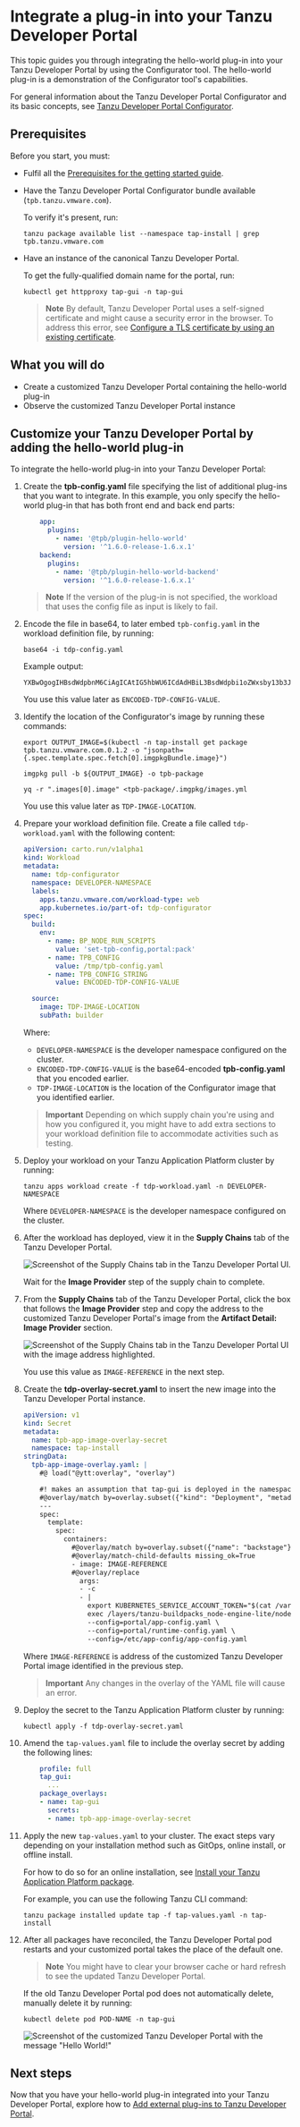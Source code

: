 # Integrate a plug-in into your Tanzu Developer Portal

This topic guides you through integrating the hello-world plug-in into your Tanzu Developer Portal
by using the Configurator tool.
The hello-world plug-in is a demonstration of the Configurator tool's capabilities.

For general information about the Tanzu Developer Portal Configurator and its basic concepts, see
[Tanzu Developer Portal Configurator](../tap-gui/configurator/about.hbs.md).

## <a id="prereqs"></a>Prerequisites

Before you start, you must:

- Fulfil all the [Prerequisites for the getting started guide](../getting-started.hbs.md#get-started-prereqs).
- Have the Tanzu Developer Portal Configurator bundle available (`tpb.tanzu.vmware.com`).

    To verify it's present, run:

    ```console
    tanzu package available list --namespace tap-install | grep tpb.tanzu.vmware.com
    ```

- Have an instance of the canonical Tanzu Developer Portal.

    To get the fully-qualified domain name for the portal, run:

    ```console
    kubectl get httpproxy tap-gui -n tap-gui
    ```

    > **Note** By default, Tanzu Developer Portal uses a self-signed certificate and might cause
    > a security error in the browser. To address this error, see
    > [Configure a TLS certificate by using an existing certificate](../tap-gui/tls/enable-tls-existing-cert.hbs.md).

## <a id="you-will"></a>What you will do

- Create a customized Tanzu Developer Portal containing the hello-world plug-in
- Observe the customized Tanzu Developer Portal instance

## <a id="customize-dev-portal"></a>Customize your Tanzu Developer Portal by adding the hello-world plug-in

To integrate the hello-world plug-in into your Tanzu Developer Portal:

1. Create the **tpb-config.yaml** file specifying the list of additional plug-ins that you want to integrate.
   In this example, you only specify the hello-world plug-in that has both front end and back end parts:

    ```yaml
        app:
          plugins:
            - name: '@tpb/plugin-hello-world'
              version: '^1.6.0-release-1.6.x.1'
        backend:
          plugins:
            - name: '@tpb/plugin-hello-world-backend'
              version: '^1.6.0-release-1.6.x.1'
    ```

    > **Note** If the version of the plug-in is not specified, the workload that uses the config file
    > as input is likely to fail.

1. Encode the file in base64, to later embed `tpb-config.yaml` in the workload definition file, by
   running:

    ```console
    base64 -i tdp-config.yaml
    ```

    Example output:

    ```console
    YXBwOgogIHBsdWdpbnM6CiAgICAtIG5hbWU6ICdAdHBiL3BsdWdpbi1oZWxsby13b3JsZCcKICAgICAgdmVyc2lvbjogJ14xLjYuMC1yZWxlYXNlLTEuNi54LjEnIApiYWNrZW5kOgogIHBsdWdpbnM6CiAgICAtIG5hbWU6ICdAdHBiL3BsdWdpbi1oZWxsby13b3JsZC1iYWNrZW5kJwogICAgICB2ZXJzaW9uOiAnXjEuNi4wLXJlbGVhc2UtMS42LnguMScK
    ```

    You use this value later as `ENCODED-TDP-CONFIG-VALUE`.

1. Identify the location of the Configurator's image by running these commands:

    ```console
    export OUTPUT_IMAGE=$(kubectl -n tap-install get package tpb.tanzu.vmware.com.0.1.2 -o "jsonpath={.spec.template.spec.fetch[0].imgpkgBundle.image}")
    ```

    ```console
    imgpkg pull -b ${OUTPUT_IMAGE} -o tpb-package
    ```

    ```console
    yq -r ".images[0].image" <tpb-package/.imgpkg/images.yml
    ```

    You use this value later as `TDP-IMAGE-LOCATION`.

1. Prepare your workload definition file. Create a file called `tdp-workload.yaml` with the following content:

    ```yaml
    apiVersion: carto.run/v1alpha1
    kind: Workload
    metadata:
      name: tdp-configurator
      namespace: DEVELOPER-NAMESPACE
      labels:
        apps.tanzu.vmware.com/workload-type: web
        app.kubernetes.io/part-of: tdp-configurator
    spec:
      build:
        env:
          - name: BP_NODE_RUN_SCRIPTS
            value: 'set-tpb-config,portal:pack'
          - name: TPB_CONFIG
            value: /tmp/tpb-config.yaml
          - name: TPB_CONFIG_STRING
            value: ENCODED-TDP-CONFIG-VALUE

      source:
        image: TDP-IMAGE-LOCATION
        subPath: builder
    ```

    Where:

    - `DEVELOPER-NAMESPACE` is the developer namespace configured on the cluster.
    - `ENCODED-TDP-CONFIG-VALUE` is the base64-encoded **tpb-config.yaml** that you encoded earlier.
    - `TDP-IMAGE-LOCATION` is the location of the Configurator image that you identified earlier.

    > **Important** Depending on which supply chain you're using and how you configured it, you might
    > have to add extra sections to your workload definition file to accommodate activities such as testing.

1. Deploy your workload on your Tanzu Application Platform cluster by running:

    ```console
    tanzu apps workload create -f tdp-workload.yaml -n DEVELOPER-NAMESPACE
    ```

    Where `DEVELOPER-NAMESPACE` is the developer namespace configured on the cluster.

1. After the workload has deployed, view it in the **Supply Chains** tab of the Tanzu Developer Portal.

    ![Screenshot of the Supply Chains tab in the Tanzu Developer Portal UI.](../images/configurator/tdp-configurator-workload.png)

    Wait for the **Image Provider** step of the supply chain to complete.

1. From the **Supply Chains** tab of the Tanzu Developer Portal, click the box that follows
   the **Image Provider** step and copy the address to the customized Tanzu Developer Portal's image
   from the **Artifact Detail: Image Provider** section.

    ![Screenshot of the Supply Chains tab in the Tanzu Developer Portal UI with the image address highlighted.](../images/configurator/tdp-configurator-supply-chain.png)

    You use this value as `IMAGE-REFERENCE` in the next step.

1. Create the **tdp-overlay-secret.yaml** to insert the new image into the Tanzu Developer Portal instance.

    ```yaml
    apiVersion: v1
    kind: Secret
    metadata:
      name: tpb-app-image-overlay-secret
      namespace: tap-install
    stringData:
      tpb-app-image-overlay.yaml: |
        #@ load("@ytt:overlay", "overlay")

        #! makes an assumption that tap-gui is deployed in the namespace: "tap-gui"
        #@overlay/match by=overlay.subset({"kind": "Deployment", "metadata": {"name": "server", "namespace": "tap-gui"}}), expects="1+"
        ---
        spec:
          template:
            spec:
              containers:
                #@overlay/match by=overlay.subset({"name": "backstage"}),expects="1+"
                #@overlay/match-child-defaults missing_ok=True
                - image: IMAGE-REFERENCE
                #@overlay/replace
                  args:
                  - -c
                  - |
                    export KUBERNETES_SERVICE_ACCOUNT_TOKEN="$(cat /var/run/secrets/kubernetes.io/serviceaccount/token)"
                    exec /layers/tanzu-buildpacks_node-engine-lite/node/bin/node portal/dist/packages/backend  \
                    --config=portal/app-config.yaml \
                    --config=portal/runtime-config.yaml \
                    --config=/etc/app-config/app-config.yaml
    ```

    Where `IMAGE-REFERENCE` is address of the customized Tanzu Developer Portal image identified in
    the previous step.

    > **Important** Any changes in the overlay of the YAML file will cause an error.

1. Deploy the secret to the Tanzu Application Platform cluster by running:

    ```console
    kubectl apply -f tdp-overlay-secret.yaml
    ```

1. Amend the `tap-values.yaml` file to include the overlay secret by adding the following lines:

    ```yaml
        profile: full
        tap_gui:
          ...
        package_overlays:
        - name: tap-gui
          secrets:
          - name: tpb-app-image-overlay-secret
    ```

1. Apply the new `tap-values.yaml` to your cluster. The exact steps vary depending on your installation
   method such as GitOps, online install, or offline install.

    For how to do so for an online installation, see [Install your Tanzu Application Platform package](../../install-online/profile.hbs.md#install-your-tanzu-application-platform-package).

    For example, you can use the following Tanzu CLI command:

    ```console
    tanzu package installed update tap -f tap-values.yaml -n tap-install
    ```

1. After all packages have reconciled, the Tanzu Developer Portal pod restarts and your customized
   portal takes the place of the default one.

    > **Note** You might have to clear your browser cache or hard refresh to see the updated
    > Tanzu Developer Portal.

    If the old Tanzu Developer Portal pod does not automatically delete, manually delete it by running:

    ```console
    kubectl delete pod POD-NAME -n tap-gui
    ```

    ![Screenshot of the customized Tanzu Developer Portal with the message "Hello World!"](../images/configurator/tdp-customized-portal.png)

## <a id="next-steps"></a>Next steps

Now that you have your hello-world plug-in integrated into your Tanzu Developer Portal, explore how to
[Add external plug-ins to Tanzu Developer Portal](../tap-gui/configurator/external-plugins.hbs.md).
